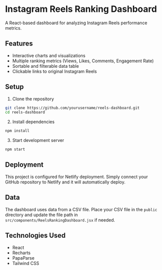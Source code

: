 # Instagram Reels Ranking Dashboard

A React-based dashboard for analyzing Instagram Reels performance metrics.

## Features

- Interactive charts and visualizations
- Multiple ranking metrics (Views, Likes, Comments, Engagement Rate)
- Sortable and filterable data table
- Clickable links to original Instagram Reels

## Setup

1. Clone the repository
```bash
git clone https://github.com/yourusername/reels-dashboard.git
cd reels-dashboard
```

2. Install dependencies
```bash
npm install
```

3. Start development server
```bash
npm start
```

## Deployment

This project is configured for Netlify deployment. Simply connect your GitHub repository to Netlify and it will automatically deploy.

## Data

The dashboard uses data from a CSV file. Place your CSV file in the `public` directory and update the file path in `src/components/ReelsRankingDashboard.jsx` if needed.

## Technologies Used

- React
- Recharts
- PapaParse
- Tailwind CSS 